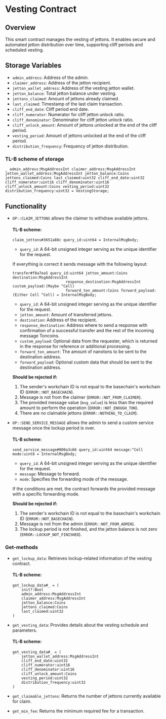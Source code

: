 # Vesting Contract

## Overview
This smart contract manages the vesting of jettons. It enables secure and automated jetton distribution over time, supporting cliff periods and scheduled vesting.

## Storage Variables
- `admin_address`: Address of the admin.
- `claimer_address`: Address of the jetton recipient.
- `jetton_wallet_address`: Address of the vesting jetton wallet.
- `jetton_balance`: Total jetton balance under vesting.
- `jettons_claimed`: Amount of jettons already claimed.
- `last_claimed`: Timestamp of the last claim transaction.
- `cliff_end_date`: Cliff period end date.
- `cliff_numerator`: Numerator for cliff jetton unlock ratio.
- `cliff_denominator`: Denominator for cliff jetton unlock ratio.
- `cliff_unlock_amount`: Amount of jettons unlocked at the end of the cliff period.
- `vesting_period`: Amount of jettons unlocked at the end of the cliff period.
- `distribution_frequency`: Frequency of jetton distribution. 

### TL-B scheme of storage
```
_ admin_address:MsgAddressInt claimer_address:MsgAddressInt jetton_wallet_address:MsgAddressInt jetton_balance:Coins jettons_claimed:Coins last_claimed:uint32 cliff_end_date:uint32 cliff_numerator:uint16 cliff_denominator:uint16 cliff_unlock_amount:Coins vesting_period:uint32 distribution_frequency:uint32 = VestingStorage;
```

## Functionality

- `OP::CLAIM_JETTONS` allows the claimer to withdraw available jettons.

    #### TL-B scheme:
    ```
    claim_jettons#3651a88c query_id:uint64 = InternalMsgBody;
    ```
    - `query_id`: A 64-bit unsigned integer serving as the unique identifier for the request.

    If everything is correct it sends message with the following layout:
    ```
    transfer#f8a7ea5 query_id:uint64 jetton_amount:Coins destination:MsgAddressInt
                            response_destination:MsgAddressInt custom_payload:(Maybe ^Cell)
                            forward_ton_amount:Coins forward_payload:(Either Cell ^Cell) = InternalMsgBody;
    ```
    - `query_id`: A 64-bit unsigned integer serving as the unique identifier for the request.
    - `jetton_amount`: Amount of transferred jettons.
    - `destination`: Address of the recipient.
    - `response_destination`: Address where to send a response with confirmation of a successful transfer and the rest of the incoming message Toncoins.
    - `custom_payload`: Optional data from the requester, which is returned in the response for reference or additional processing.
    - `forward_ton_amount`: The amount of nanotons to be sent to the destination address.
    - `forward_payload`: Optional custom data that should be sent to the destination address.

    **Should be rejected if:**
    1. The sender's workchain ID is not equal to the basechain's workchain ID (`ERROR::NOT_BASECHAIN`).
    2. Message is not from the claimer (`ERROR::NOT_FROM_CLAIMER`).
    3. The provided message value (`msg_value`) is less than the required amount to perform the operation (`ERROR::NOT_ENOUGH_TON`).
    4. There are no claimable jettons (`ERROR::NOTHING_TO_CLAIM`).


- `OP::SEND_SERVICE_MESSAGE` allows the admin to send a custom service message once the lockup period is over.

    #### TL-B scheme:
    ```
    send_service_message#000a3c66 query_id:uint64 message:^Cell mode:uint8 = InternalMsgBody;
    ```
    - `query_id`: A 64-bit unsigned integer serving as the unique identifier for the request.
    - `message`: Message to forward.
    - `mode`: Specifies the forwarding mode of the message.

    If the conditions are met, the contract forwards the provided message with a specific forwarding mode.

    **Should be rejected if:**
    1. The sender's workchain ID is not equal to the basechain's workchain ID (`ERROR::NOT_BASECHAIN`).
    2. Message is not from the admin (`ERROR::NOT_FROM_ADMIN`).
    3. The lockup period is not finished, and the jetton balance is not zero (`ERROR::LOCKUP_NOT_FINISHED`).


### Get-methods
- `get_lockup_data`: Retrieves lockup-related information of the vesting contract.
    #### TL-B scheme:
    ```
    get_lockup_data#_ = (
        init?:Bool 
        admin_address:MsgAddressInt
        claimer_address:MsgAddressInt
        jetton_balance:Coins
        jettons_claimed:Coins
        last_claimed:uint32
    )
    ```

- `get_vesting_data`: Provides details about the vesting schedule and parameters.
    #### TL-B scheme:
    ```
    get_vesting_data#_ = (
        jetton_wallet_address:MsgAddressInt
        cliff_end_date:uint32
        cliff_numerator:uint16
        cliff_denominator:uint16
        cliff_unlock_amount:Coins
        vesting_period:uint32
        distribution_frequency:uint32
    )
    ```

- `get_claimable_jettons`: Returns the number of jettons currently available for claim.
- `get_min_fee`: Returns the minimum required fee for a transaction.